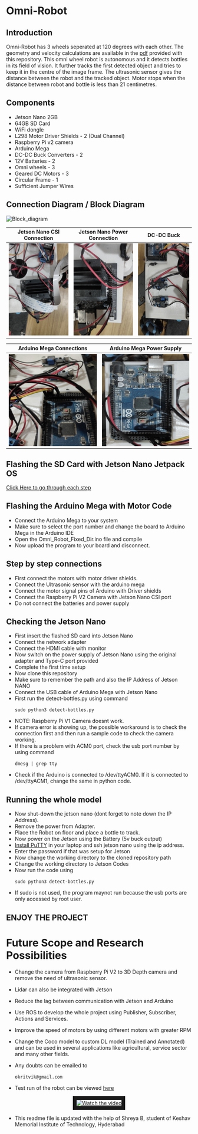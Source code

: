 # Omni-Robot
## Introduction
Omni-Robot has 3 wheels seperated at 120 degrees with each other. The geometry and velocity calculations are available in the [pdf](applsci-08-00231.pdf) provided with this repository. This omni wheel robot is autonomous and it detects bottles in its field of vision. It further tracks the first detected object and tries to keep it in the centre of the image frame. The ultrasonic sensor gives the distance between the robot and the tracked object. Motor stops when the distance between robot and bottle is less than 21 centimetres. 
## Components
* Jetson Nano 2GB
* 64GB SD Card
* WiFi dongle
* L298 Motor Driver Shields - 2 (Dual Channel)
* Raspberry Pi v2 camera
* Arduino Mega
* DC-DC Buck Converters - 2
* 12V Batteries - 2
* Omni wheels - 3
* Geared DC Motors - 3
* Circular Frame - 1
* Sufficient Jumper Wires
## Connection Diagram / Block Diagram
![Block_diagram](https://user-images.githubusercontent.com/40200916/152705790-386169c4-532b-4f39-a526-75003b67d9ac.jpg)

Jetson Nano CSI Connection | Jetson Nano Power Connection| DC-DC Buck
:-------------------------:|:-------------------------:|:-------------------------:
<img src="Images/IMG20210624145248.jpg" width="250" height="250"> | <img src="Images/IMG20210624145302.jpg" width="250" height="250"> | <img src="Images/IMG20210624145310.jpg" width="250" height="250">

Arduino Mega Connections   | Arduino Mega Power Supply
:-------------------------:|:------------------------:
<img src="Images/IMG20210624145341.jpg" width="250" height="250"> | <img src="Images/IMG_20210629_143102.jpg" width="250" height="250">


## Flashing the SD Card with Jetson Nano Jetpack OS
[Click Here to go through each step](https://developer.nvidia.com/embedded/learn/get-started-jetson-nano-devkit)
## Flashing the Arduino Mega with Motor Code
* Connect the Arduino Mega to your system
* Make sure to select the port number and change the board to Arduino Mega in the Arduino IDE
* Open the Omni_Robot_Fixed_Dir.ino file and compile
* Now upload the program to your board and disconnect.
## Step by step connections
* First connect the motors with motor driver shields. 
* Connect the Ultrasonic sensor with the arduino mega
* Connect the motor signal pins of Arduino with Driver shields
* Connect the Raspberry Pi V2 Camera with Jetson Nano CSI port
* Do not connect the batteries and power supply
## Checking the Jetson Nano
* First insert the flashed SD card into Jetson Nano
* Connect the network adapter
* Connect the HDMI cable with monitor
* Now switch on the power supply of Jetson Nano using the original adapter and Type-C port provided
* Complete the first time setup
* Now clone this repository
* Make sure to remember the path and also the IP Address of Jetson NANO
* Connect the USB cable of Arduino Mega with Jetson Nano
* First run the detect-bottles.py using command 
  ```
  sudo python3 detect-bottles.py
  ```
* NOTE: Raspberry Pi V1  Camera doesnt work.
* If camera error is showing up, the possible workaround is to check the connection first and then run a sample code to check the camera working.
* If there is a problem with ACM0 port, check the usb port number by using command 
  ```
  dmesg | grep tty
  ``` 
* Check if the Arduino is connected to /dev/ttyACM0. If it is connected to /dev/ttyACM1, change the same in python code.
## Running the whole model
* Now shut-down the jetson nano (dont forget to note down the IP Address).
* Remove the power from Adapter.
* Place the Robot on floor and place a bottle to track.
* Now power on the Jetson using the Battery (5v buck output)
* [Install PuTTY](https://www.chiark.greenend.org.uk/~sgtatham/putty/latest.html) in your laptop and ssh jetson nano using the ip address.
* Enter the password if that was setup for Jetson
* Now change the working directory to the cloned repository path
* Change the working directory to Jetson Codes
* Now run the code using 
  ```
  sudo python3 detect-bottles.py
  ```
* If sudo is not used, the program maynot run because the usb ports are only accessed by root user.
## ENJOY THE PROJECT


# Future Scope and Research Possibilities
* Change the camera from Raspberry Pi V2 to 3D Depth camera and remove the need of ultrasonic sensor.
* Lidar can also be integrated with Jetson
* Reduce the lag between communication with Jetson and Arduino
* Use ROS to develop the whole project using Publisher, Subscriber, Actions and Services.
* Improve the speed of motors by using different motors with greater RPM
* Change the Coco model to custom DL model (Trained and Annotated) and can be used in several applications like agricultural, service sector and many other fields.
* Any doubts can be emailed to 
  ```
  okritvik@gmail.com
  ```

* Test run of the robot can be viewed [here](https://youtu.be/h2_iX6AJ6u0)

<p align = "center">
  <a href="https://youtu.be/h2_iX6AJ6u0" target="_blank">
    <img src="https://user-images.githubusercontent.com/40200916/152705678-eb1412f9-2464-45f1-a9fc-d5641730ffe8.png" alt="Watch the video" width="240" height="180" border="10" />
  </a>
</p>

* This readme file is updated with the help of Shreya B, student of Keshav Memorial Institute of Technology, Hyderabad
